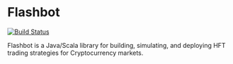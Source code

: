 # Flashbot
[![Build Status](https://travis-ci.org/infixtrading/flashbot.svg?branch=master)](https://travis-ci.org/infixtrading/flashbot)

Flashbot is a Java/Scala library for building, simulating, and deploying HFT trading strategies for Cryptocurrency markets.
